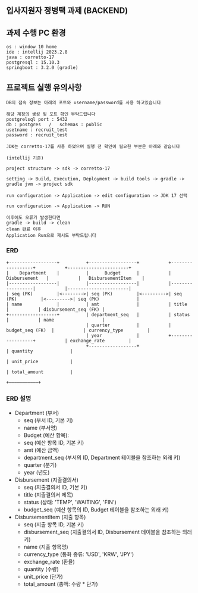 ## 입사지원자 정병택 과제 (BACKEND)

## 과제 수행 PC 환경
```
os : window 10 home
ide : intellij 2023.2.8
java : corretto-17
postgresql : 15.10.3
springboot : 3.2.0 (gradle)

```

## 프로젝트 실행 유의사항
```
DB의 접속 정보는 아래의 포트와 username/password를 사용 하고있습니다

해당 계정의 생성 및 포트 확인 부탁드립니다
postgrelsql port : 5432
db : postgres   /   schemas : public
usetname : recruit_test
password : recruit_test
```

```
JDK는 corretto-17를 사용 하였으며 실행 전 확인이 필요한 부분은 아래와 같습니다

(intellij 기준)

project structure -> sdk -> corretto-17

setting -> Build, Execution, Deployment -> build tools -> gradle -> gradle jvm -> project sdk

run configuration -> Application -> edit configuration -> JDK 17 선택

run configuration -> Application -> RUN

이후에도 오류가 발생한다면 
gradle -> build -> clean
clean 완료 이후 
Application Run으로 재시도 부탁드립니다

```

### ERD
```
+------------------+          +------------------+           +------------------+           +-----------------------+
|    Department    |          |      Budget      |           |   Disbursement   |           |   DisbursementItem    |
|------------------|          |------------------|           |------------------|           |-----------------------|
| seq (PK)         |<-------->| seq (PK)         |<--------->| seq (PK)         |<--------->| seq (PK)              |
| name             |          | amt              |           | title            |           | disbursement_seq (FK) |
+------------------+          | department_seq   |           | status           |           | name                  |
                              | quarter          |           | budget_seq (FK)  |           | currency_type         |
                              | year             |           +------------------+           | exchange_rate         |
                              +------------------+                                          | quantity              |
                                                                                            | unit_price            |
                                                                                            | total_amount          |
                                                                                            +———————————+

```

### ERD 설명
- Department (부서)
    - seq (부서 ID, 기본 키)
    - name (부서명)
    - Budget (예산 항목):
    - seq (예산 항목 ID, 기본 키)
    - amt (예산 금액)
    - department_seq (부서의 ID, Department 테이블을 참조하는 외래 키)
    - quarter (분기)
    - year (년도)
- Disbursement (지출결의서)
    - seq (지출결의서 ID, 기본 키)
    - title (지출결의서 제목)
    - status (상태: 'TEMP', 'WAITING', 'FIN')
    - budget_seq (예산 항목의 ID, Budget 테이블을 참조하는 외래 키)
- DisbursementItem (지출 항목)
    - seq (지출 항목 ID, 기본 키)
    - disbursement_seq (지출결의서 ID, Disbursement 테이블을 참조하는 외래 키)
    - name (지출 항목명)
    - currency_type (통화 종류: 'USD', 'KRW', 'JPY')
    - exchange_rate (환율)
    - quantity (수량)
    - unit_price (단가)
    - total_amount (총액: 수량 * 단가)